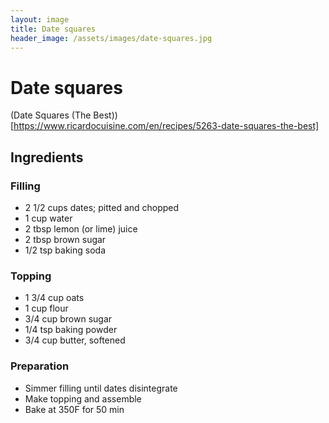 ```yaml
---
layout: image
title: Date squares
header_image: /assets/images/date-squares.jpg
---
```



# Date squares

(Date Squares (The Best))[https://www.ricardocuisine.com/en/recipes/5263-date-squares-the-best]

## Ingredients

### Filling

* 2 1/2 cups dates; pitted and chopped
* 1 cup water
* 2 tbsp lemon (or lime) juice
* 2 tbsp brown sugar
* 1/2 tsp baking soda

### Topping

* 1 3/4 cup oats
* 1 cup flour
* 3/4 cup brown sugar
* 1/4 tsp baking powder
* 3/4 cup butter, softened

### Preparation

* Simmer filling until dates disintegrate
* Make topping and assemble
* Bake at 350F for 50 min
